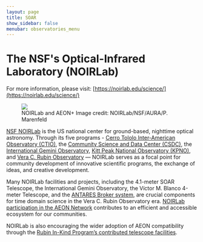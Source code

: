 ```yaml
---
layout: page
title: SOAR
show_sidebar: false
menubar: observatories_menu
---
```


# The NSF's Optical-Infrared Laboratory (NOIRLab)

For more information, please visit: [https://noirlab.edu/science/](https://noirlab.edu/science/)

<figure class="image">
  <img src="/assets/images/AEON-figure-vision2040.png">
    <figcaption>NOIRLab and AEON+  Image credit: NOIRLab/NSF/AURA/P. Marenfeld</figcaption>
</figure>

[NSF NOIRLab](https://noirlab.edu/science/) is the US national center for ground-based, nighttime optical astronomy. Through its five programs - 
[Cerro Tololo Inter-American Observatory (CTIO)](https://noirlab.edu/science/programs/ctio), the 
[Community Science and Data Center (CSDC)](https://noirlab.edu/science/programs/csdc), the [International 
Gemini Observatory](https://noirlab.edu/science/programs/gemini-observatory), 
[Kitt Peak National Observatory (KPNO)](https://noirlab.edu/science/programs/kpno), and 
[Vera C. Rubin Observatory](http://science) — NOIRLab serves as a 
focal point for community development of innovative scientific programs, the exchange of ideas, and creative 
development. 

Many NOIRLab facilities and projects, including the 4.1-meter SOAR Telescope, the International Gemini 
Observatory, the Víctor M. Blanco 4-meter Telescope, and the 
[ANTARES Broker system](https://noirlab.edu/public/projects/antares/), are crucial components for 
time domain science in the Vera C. Rubin Observatory era. [NOIRLab participation in the AEON Network](https://noirlab.edu/public/projects/aeon/) 
contributes to an efficient and accessible ecosystem for our communities.

NOIRLab is also encouraging the wider adoption of AEON compatibility through the [Rubin In-Kind Program’s 
contributed telescope facilities](https://www.lsst.org/scientists/in-kind-program/telescope-resources).

